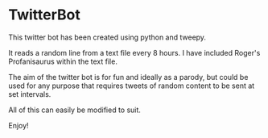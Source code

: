 # TwitterBot

This twitter bot has been created using python and tweepy.

It reads a random line from a text file every 8 hours. I have included Roger's Profanisaurus within the text file.

The aim of the twitter bot is for fun and ideally as a parody, but could be used for any purpose that requires tweets of random content to be sent at set intervals. 

All of this can easily be modified to suit.

Enjoy!
